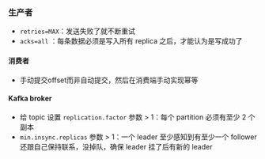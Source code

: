 ### 生产者

- `retries=MAX`：发送失败了就不断重试 
-  `acks=all` ：每条数据必须是写入所有 replica 之后，才能认为是写成功了

#### 消费者

- 手动提交offset而非自动提交，然后在消费端手动实现幂等 

#### Kafka broker

- 给 topic 设置 `replication.factor` 参数 > 1：每个 partition 必须有至少 2 个副本
- `min.insync.replicas` 参数 > 1：一个 leader 至少感知到有至少一个 follower 还跟自己保持联系，没掉队，确保 leader 挂了后有新的 leader

